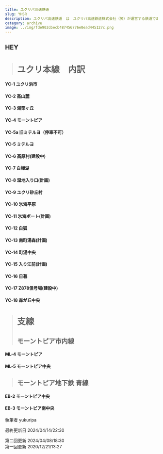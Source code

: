 ```yaml
---
title: ユクリパ高速鉄道
slug: YHSR
description: ユクリパ高速鉄道　は　ユクリパ高速鉄道株式会社（笑）が運営する鉄道である。
category: archive
image: ../img/fde902d5ecb487456776e0ead445127c.png
---
```

## HEY

> # ユクリ本線　内訳

#### YC-1 ユクリ浜市

#### YC-2 高山麓

#### YC-3 湯栗ヶ丘

#### YC-4 モーントピア

#### YC-5a 旧ミテルヨ（停車不可）

#### YC-5 ミテルヨ

#### YC-6 高原村(建設中)

#### YC-7 白樺湖

#### Y﻿C-8 湿地入り口(計画)

#### Y﻿C-9 ユクリ砂丘村

#### Y﻿C-10 氷海平原

#### Y﻿C-11 氷海ポート(計画)

#### YC-12 白狐

#### Y﻿C-13 南町湯森(計画)

#### Y﻿C-14 町湯中央

#### Y﻿C-15 入り江前(計画)

#### Y﻿C-16 日暮

#### Y﻿C-17 Z878信号場(建設中)

#### YC-18 森が丘中央

> # 支線
>
> ## モーントピア市内線

#### ML-4 モーントピア

#### ML-5 モーントピア中央

> ## モーントピア地下鉄 青線

#### EB-2 モーントピア中央

#### EB-3 モーントピア南中央

執筆者 yukuripa 

最終更新日 2024/04/14/22:30

第二回更新 2024/04/08/18:30\
第一回更新 2020/12/21/13:27
